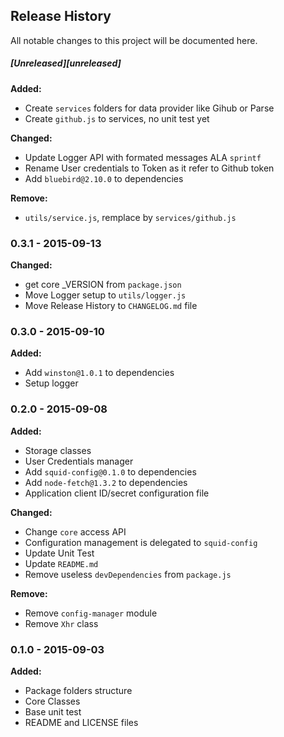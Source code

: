 ## Release History

All notable changes to this project will be documented here.

##### [Unreleased][unreleased]

__Added:__

* Create `services` folders for data provider like Gihub or Parse
* Create `github.js` to services, no unit test yet


__Changed:__ 

* Update Logger API with formated messages ALA `sprintf`
* Rename User credentials to Token as it refer to Github token
* Add `bluebird@2.10.0` to dependencies

__Remove:__

* `utils/service.js`, remplace by `services/github.js`


### 0.3.1 - 2015-09-13

__Changed:__  

* get core _VERSION from `package.json`
* Move Logger setup to `utils/logger.js`  
* Move Release History to `CHANGELOG.md` file

### 0.3.0 - 2015-09-10

__Added:__

* Add `winston@1.0.1` to dependencies 
* Setup logger

### 0.2.0 - 2015-09-08

__Added:__

* Storage classes
* User Credentials manager
* Add `squid-config@0.1.0` to dependencies
* Add `node-fetch@1.3.2` to dependencies
* Application client ID/secret configuration file
	
__Changed:__

* Change `core` access API
* Configuration management is delegated  to `squid-config`
* Update Unit Test
* Update `README.md`
* Remove useless `devDependencies` from `package.js`
	
__Remove:__

* Remove `config-manager` module
* Remove `Xhr` class

### 0.1.0 - 2015-09-03

__Added:__

* Package folders structure
* Core Classes
* Base unit test
* README and LICENSE files
